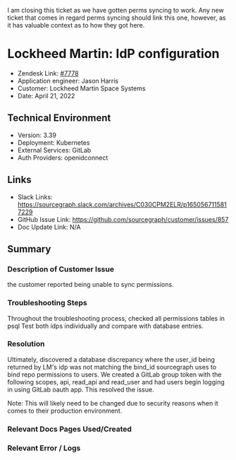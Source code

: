 I am closing this ticket as we have gotten perms syncing to work. Any new ticket that comes in regard perms syncing should link this one, however, as it has valuable context as to how they got here.
# Lockheed Martin: IdP configuration <!-- Ticket Title  Hint: include keywords to make it searchable -->

- Zendesk Link: [#7778](https://sourcegraph.zendesk.com/agent/tickets/7778)
- Application engineer: Jason Harris
- Customer: Lockheed Martin Space Systems <!-- Redact if this contains personally identifying information -->
- Date: April 21, 2022

<!-- Data populated from integration, speak to Ben Gordon or Michael Bali if not working -->
<!-- During Internal team trial, fill missing data manually (we are waiting for all data to sync) -->

## Technical Environment
- Version: ​3.39
- Deployment: Kubernetes
- External Services: GitLab
- Auth Providers: openidconnect


## Links
<!-- Data for application engineer manual entry -->
- Slack Links: https://sourcegraph.slack.com/archives/C030CPM2ELR/p1650567115817229 
- GitHub Issue Link: https://github.com/sourcegraph/customer/issues/857 
- Doc Update Link: N/A

## Summary
### Description of Customer Issue
the customer reported being unable to sync permissions.

### Troubleshooting Steps
Throughout the troubleshooting process, checked all permissions tables in psql
Test both idps individually and compare with database entries.


### Resolution
Ultimately, discovered a database discrepancy where the user_id being returned by LM's idp was not matching the bind_id sourcegraph uses to bind repo permissions to users.
We created a GitLab group token with the following scopes, api, read_api and read_user and had users begin logging in using GitLab oauth app. This resolved the issue.

Note: This will likely need to be changed due to security reasons when it comes to their production environment. 

### Relevant Docs Pages Used/Created

### Relevant Error / Logs
<!-- Please redact keys, tokens, and personal identifying information -->


<!-- Once complete, upload a copy to https://github.com/sourcegraph/support-tools-internal/tree/main/resolved-tickets as a .md file -->
<!-- Name the file 7778.md -->
